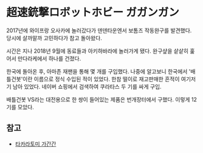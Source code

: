 # 超速銃撃ロボットホビー ガガンガン

2017년에 와이프랑 오사카에 놀러갔다가 덴덴타운엔서 보톰즈 작동완구를 발견했다.
당시에 살까말까 고민하다가 참고 돌아왔다.

시간은 지나 2018년 9월에 동료들과 아키하바라에 놀러가게 됐다.
완구샾을 샅샅히 훑어서 만다라케에서 하나를 건졌다.

한국에 돌아온 후, 아마존 재팬을 통해 몇 개를 구입했다.
나중에 알고보니 한국에서 '배틀건봇'이란 이름으로 정식 수입된 적이 있었다.
한참 떨이로 재고판매한 흔적이 여기저기 남아 있었다.
네이버 쇼핑에서 검색하여 쿠라타스 두 기를 싸게 구입. 

배틀건봇 VS라는 대전용으로 한 쌍이 들어있는 제품은 번개장터에서 구했다.
이렇게 12기를 모았다.



## 참고
- [타카라토미 가간간](http://egloos.zum.com/mistjade/v/3145658)



